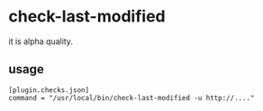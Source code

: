 # check-last-modified

it is alpha quality.

## usage

```
[plugin.checks.json]
command = "/usr/local/bin/check-last-modified -u http://...."
```

